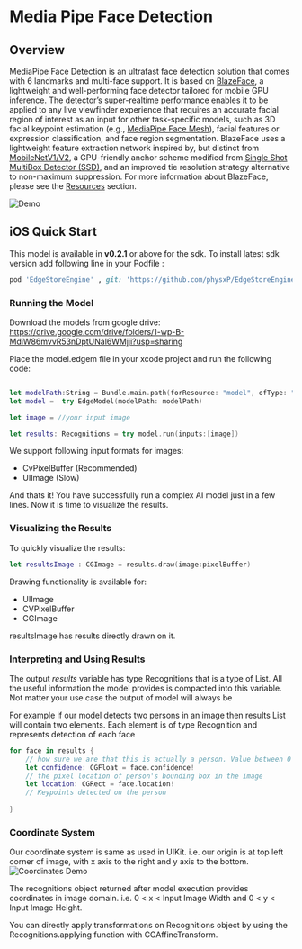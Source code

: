 # Media Pipe Face Detection
## Overview

MediaPipe Face Detection is an ultrafast face detection solution that comes with 6 landmarks and multi-face support. It is based on [BlazeFace](https://arxiv.org/abs/1907.05047), a lightweight and well-performing face detector tailored for mobile GPU inference. The detector’s super-realtime performance enables it to be applied to any live viewfinder experience that requires an accurate facial region of interest as an input for other task-specific models, such as 3D facial keypoint estimation (e.g., [MediaPipe Face Mesh](https://google.github.io/mediapipe/solutions/face_mesh.html)), facial features or expression classification, and face region segmentation. BlazeFace uses a lightweight feature extraction network inspired by, but distinct from [MobileNetV1/V2](https://ai.googleblog.com/2018/04/mobilenetv2-next-generation-of-on.html), a GPU-friendly anchor scheme modified from [Single Shot MultiBox Detector (SSD)](https://arxiv.org/abs/1512.02325), and an improved tie resolution strategy alternative to non-maximum suppression. For more information about BlazeFace, please see the [Resources](https://google.github.io/mediapipe/solutions/face_detection.html#resources) section.  


![Demo](https://google.github.io/mediapipe/images/mobile/face_detection_android_gpu.gif)

## iOS Quick Start

This model is available in **v0.2.1** or above for the sdk. To install latest sdk version add following line in your Podfile :
```ruby
pod 'EdgeStoreEngine' , git: 'https://github.com/physxP/EdgeStoreEngineXCFramework/tree/main/EdgeEngine.git'
```


### Running the Model
Download the models from google drive: https://drive.google.com/drive/folders/1-wp-B-MdiW86mvvR53nDptUNal6WMjji?usp=sharing

Place the model.edgem file in your xcode project and run the following code:


```swift

let modelPath:String = Bundle.main.path(forResource: "model", ofType: "edgem")!
let model =  try EdgeModel(modelPath: modelPath)

let image = //your input image

let results: Recognitions = try model.run(inputs:[image])
```
We support following input formats for images:
- CvPixelBuffer  (Recommended)
- UIImage (Slow)

And thats it! You have successfully run a complex AI model just in a few lines. Now it is time to
visualize the results.


### Visualizing the Results

To quickly visualize the results:

```swift
let resultsImage : CGImage = results.draw(image:pixelBuffer)
```

Drawing functionality is available for:
- UIImage
- CVPixelBuffer
- CGImage

resultsImage has results directly drawn on it.




### Interpreting and Using Results

The output *results* variable has type Recognitions that is a type of List. All the useful
information the model provides is compacted into this variable. Not matter your use case the output of model will always be

For example if our model detects two persons in an image then results List will contain two
elements. Each element is of type Recognition and represents detection of each face


```swift
for face in results {
    // how sure we are that this is actually a person. Value between 0 and 1, represents probability of detection
    let confidence: CGFloat = face.confidence!
    // the pixel location of person's bounding box in the image
    let location: CGRect = face.location!
    // Keypoints detected on the person
 
}
```
### Coordinate System
Our coordinate system is same as used in UIKit. i.e.  our origin is at top left corner of image, with x axis to the right and y axis to the bottom.
![Coordinates Demo](https://files.seeedstudio.com/wiki/Wio-Terminal/img/grids.jpg)

The recognitions object returned after model execution provides coordinates in image domain. i.e. 0 < x < Input Image Width and 0 < y < Input Image Height. 

You can directly apply transformations on Recognitions object by using the Recognitions.applying function with CGAffineTransform.
